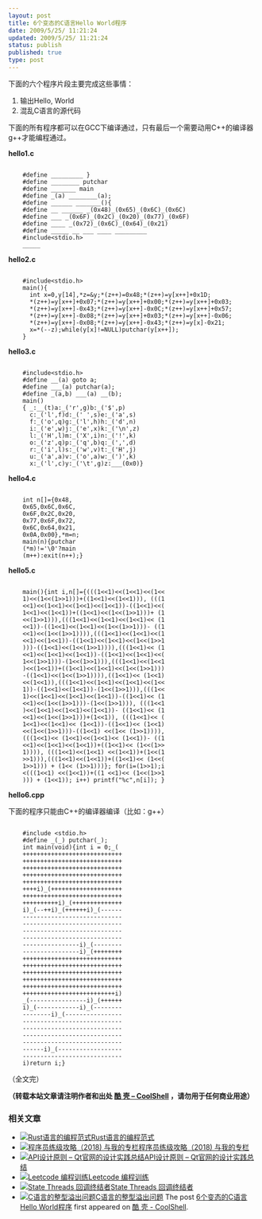 ```yaml
---
layout: post
title: 6个变态的C语言Hello World程序
date: 2009/5/25/ 11:21:24
updated: 2009/5/25/ 11:21:24
status: publish
published: true
type: post
---
```


下面的六个程序片段主要完成这些事情：


1. 输出Hello, World
2. 混乱C语言的源代码


下面的所有程序都可以在GCC下编译通过，只有最后一个需要动用C++的编译器g++才能编程通过。


**hello1.c**



```

    #define _________ }
    #define ________ putchar
    #define _______ main
    #define _(a) ________(a);
    #define ______ _______(){
    #define __ ______ _(0x48)_(0x65)_(0x6C)_(0x6C)
    #define ___ _(0x6F)_(0x2C)_(0x20)_(0x77)_(0x6F)
    #define ____ _(0x72)_(0x6C)_(0x64)_(0x21)
    #define _____ __ ___ ____ _________
    #include<stdio.h>
    _____

```


**hello2.c** 



```

    #include<stdio.h>
    main(){
      int x=0,y[14],*z=&y;*(z++)=0x48;*(z++)=y[x++]+0x1D;
      *(z++)=y[x++]+0x07;*(z++)=y[x++]+0x00;*(z++)=y[x++]+0x03;
      *(z++)=y[x++]-0x43;*(z++)=y[x++]-0x0C;*(z++)=y[x++]+0x57;
      *(z++)=y[x++]-0x08;*(z++)=y[x++]+0x03;*(z++)=y[x++]-0x06;
      *(z++)=y[x++]-0x08;*(z++)=y[x++]-0x43;*(z++)=y[x]-0x21;
      x=*(--z);while(y[x]!=NULL)putchar(y[x++]);
    }

```

**hello3.c**



```

    #include<stdio.h>
    #define __(a) goto a;
    #define ___(a) putchar(a);
    #define _(a,b) ___(a) __(b);
    main()
    { _:__(t)a:_('r',g)b:_('$',p)
      c:_('l',f)d:_(' ',s)e:_('a',s)
      f:_('o',q)g:_('l',h)h:_('d',n)
      i:_('e',w)j:_('e',x)k:_('\n',z)
      l:_('H',l)m:_('X',i)n:_('!',k)
      o:_('z',q)p:_('q',b)q:_(',',d)
      r:_('i',l)s:_('w',v)t:_('H',j)
      u:_('a',a)v:_('o',a)w:_(')',k)
      x:_('l',c)y:_('\t',g)z:___(0x0)}

```

**hello4.c**



```

    int n[]={0x48,
    0x65,0x6C,0x6C,
    0x6F,0x2C,0x20,
    0x77,0x6F,0x72,
    0x6C,0x64,0x21,
    0x0A,0x00},*m=n;
    main(n){putchar
    (*m)!='\0'?main
    (m++):exit(n++);}

```

**hello5.c**



```

    main(){int i,n[]={(((1<<1)<<(1<<1)<<(1<<
    1)<<(1<<(1>>1)))+((1<<1)<<(1<<1))), (((1
    <<1)<<(1<<1)<<(1<<1)<<(1<<1))-((1<<1)<<(
    1<<1)<<(1<<1))+((1<<1)<<(1<<(1>>1)))+ (1
    <<(1>>1))),(((1<<1)<<(1<<1)<<(1<<1)<< (1
    <<1))-((1<<1)<<(1<<1)<<(1<<(1>>1)))- ((1
    <<1)<<(1<<(1>>1)))),(((1<<1)<<(1<<1)<<(1
    <<1)<<(1<<1))-((1<<1)<<(1<<1)<<(1<<(1>>1
    )))-((1<<1)<<(1<<(1>>1)))),(((1<<1)<< (1
    <<1)<<(1<<1)<<(1<<1))-((1<<1)<<(1<<1)<<(
    1<<(1>>1)))-(1<<(1>>1))),(((1<<1)<<(1<<1
    )<<(1<<1))+((1<<1)<<(1<<1)<<(1<<(1>>1)))
    -((1<<1)<<(1<<(1>>1)))),((1<<1)<< (1<<1)
    <<(1<<1)),(((1<<1)<<(1<<1)<<(1<<1)<<(1<<
    1))-((1<<1)<<(1<<1))-(1<<(1>>1))),(((1<<
    1)<<(1<<1)<<(1<<1)<<(1<<1))-((1<<1)<< (1
    <<1)<<(1<<(1>>1)))-(1<<(1>>1))), (((1<<1
    )<<(1<<1)<<(1<<1)<<(1<<1))- ((1<<1)<< (1
    <<1)<<(1<<(1>>1)))+(1<<1)), (((1<<1)<< (
    1<<1)<<(1<<1)<< (1<<1))-((1<<1)<< (1<<1)
    <<(1<<(1>>1)))-((1<<1) <<(1<< (1>>1)))),
    (((1<<1)<< (1<<1)<<(1<<1)<< (1<<1))- ((1
    <<1)<<(1<<1)<<(1<<1))+((1<<1)<< (1<<(1>>
    1)))), (((1<<1)<<(1<<1) <<(1<<1))+(1<<(1
    >>1))),(((1<<1)<<(1<<1))+((1<<1)<< (1<<(
    1>>1))) + (1<< (1>>1)))}; for(i=(1>>1);i
    <(((1<<1) <<(1<<1))+((1 <<1)<< (1<<(1>>1
    ))) + (1<<1)); i++) printf("%c",n[i]); }

```

**hello6.cpp**


下面的程序只能由C++的编译器编译（比如：g++）



```

    #include <stdio.h>
    #define _(_) putchar(_);
    int main(void){int i = 0;_(
    ++++++++++++++++++++++++++++
    ++++++++++++++++++++++++++++
    ++++++++++++++++++++++++++++
    ++++++++++++++++++++++++++++
    ++++++++++++++++++++++++++++
    ++++i)_(++++++++++++++++++++
    ++++++++++++++++++++++++++++
    ++++++++++i)_(++++++++++++++
    i)_(--++i)_(++++++i)_(------
    ----------------------------
    ----------------------------
    ----------------------------
    ----------------------------
    ----------------i)_(--------
    ----------------i)_(++++++++
    ++++++++++++++++++++++++++++
    ++++++++++++++++++++++++++++
    ++++++++++++++++++++++++++++
    ++++++++++++++++++++++++++++
    ++++++++++++++++++++++++++++
    ++++++++++++++++++++++++++i)
    _(----------------i)_(++++++
    i)_(------------i)_(--------
    --------i)_(----------------
    ----------------------------
    ----------------------------
    ----------------------------
    ----------------------------
    ------i)_(------------------
    ----------------------------
    i)return i;}

```

（全文完）



**（转载本站文章请注明作者和出处 [酷 壳 – CoolShell](https://coolshell.cn/) ，请勿用于任何商业用途）**



### 相关文章

* [![Rust语言的编程范式](https://coolshell.cn/wp-content/uploads/2020/03/rust-social-wide-150x150.jpg)](https://coolshell.cn/articles/20845.html)[Rust语言的编程范式](https://coolshell.cn/articles/20845.html)
* [![程序员练级攻略（2018)  与我的专栏](https://coolshell.cn/wp-content/uploads/2018/05/300x262-150x150.jpg)](https://coolshell.cn/articles/18360.html)[程序员练级攻略（2018) 与我的专栏](https://coolshell.cn/articles/18360.html)
* [![API设计原则 – Qt官网的设计实践总结](https://coolshell.cn/wp-content/uploads/2017/07/api-design-300x278-2-150x150.jpg)](https://coolshell.cn/articles/18024.html)[API设计原则 – Qt官网的设计实践总结](https://coolshell.cn/articles/18024.html)
* [![Leetcode 编程训练](https://coolshell.cn/wp-content/plugins/wordpress-23-related-posts-plugin/static/thumbs/29.jpg)](https://coolshell.cn/articles/12052.html)[Leetcode 编程训练](https://coolshell.cn/articles/12052.html)
* [![State Threads 回调终结者](https://coolshell.cn/wp-content/uploads/2014/10/edsm-150x150.gif)](https://coolshell.cn/articles/12012.html)[State Threads 回调终结者](https://coolshell.cn/articles/12012.html)
* [![C语言的整型溢出问题](https://coolshell.cn/wp-content/uploads/2014/04/c99-150x150.jpg)](https://coolshell.cn/articles/11466.html)[C语言的整型溢出问题](https://coolshell.cn/articles/11466.html)
The post [6个变态的C语言Hello World程序](https://coolshell.cn/articles/914.html) first appeared on [酷 壳 - CoolShell](https://coolshell.cn).